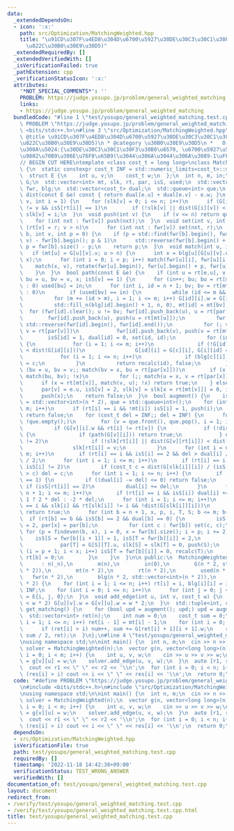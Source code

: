 ```yaml
---
data:
  _extendedDependsOn:
  - icon: ':x:'
    path: src/Optimization/MatchingWeighted.hpp
    title: "\u91CD\u307F\u4ED8\u304D\u6700\u5927\u30DE\u30C3\u30C1\u30F3\u30B0(\u4E00\
      \u822C\u30B0\u30E9\u30D5)"
  _extendedRequiredBy: []
  _extendedVerifiedWith: []
  _isVerificationFailed: true
  _pathExtension: cpp
  _verificationStatusIcon: ':x:'
  attributes:
    '*NOT_SPECIAL_COMMENTS*': ''
    PROBLEM: https://judge.yosupo.jp/problem/general_weighted_matching
    links:
    - https://judge.yosupo.jp/problem/general_weighted_matching
  bundledCode: "#line 1 \"test/yosupo/general_weighted_matching.test.cpp\"\n#define\
    \ PROBLEM \"https://judge.yosupo.jp/problem/general_weighted_matching\"\n#include\
    \ <bits/stdc++.h>\n#line 3 \"src/Optimization/MatchingWeighted.hpp\"\n/**\n *\
    \ @title \u91CD\u307F\u4ED8\u304D\u6700\u5927\u30DE\u30C3\u30C1\u30F3\u30B0(\u4E00\
    \u822C\u30B0\u30E9\u30D5)\n * @category \u30B0\u30E9\u30D5\n *   O(V^3)\n *  \u8FD4\
    \u308A\u5024:{\u30DE\u30C3\u30C1\u30F3\u30B0\u6570, \u6700\u5927\u5024, \u5404\
    \u9802\u70B9\u306E\u76F8\u65B9(\u3044\u306A\u3044\u306A\u3089-1\uFF09}\n */\n\n\
    // BEGIN CUT HERE\ntemplate <class cost_t = long long>\nclass MatchingWeighted\
    \ {\n  static constexpr cost_t INF = std::numeric_limits<cost_t>::max() / 2;\n\
    \  struct E {\n    int u, v;\n    cost_t w;\n  };\n  int n, m, in;\n  std::vector<std::vector<E>>\
    \ G;\n  std::vector<int> mt, slk, rt, par, isS, used;\n  std::vector<std::vector<int>>\
    \ fwr, blg;\n  std::vector<cost_t> dual;\n  std::queue<int> que;\n  inline cost_t\
    \ dist(const E &e) const { return dual[e.u] + dual[e.v] - e.w; }\n  void recalc(int\
    \ v, int i = 1) {\n    for (slk[v] = 0; i <= n; i++)\n      if (G[i][v].w && rt[i]\
    \ != v && isS[rt[i]] == 1)\n        if (!slk[v] || dist(G[i][v]) < dist(G[slk[v]][v]))\
    \ slk[v] = i;\n  }\n  void push(int v) {\n    if (v <= n) return que.push(v);\n\
    \    for (int nxt : fwr[v]) push(nxt);\n  }\n  void set(int v, int r) {\n    if\
    \ (rt[v] = r; v > n)\n      for (int nxt : fwr[v]) set(nxt, r);\n  }\n  int findeven(int\
    \ b, int v, int p = 0) {\n    if (p = std::find(fwr[b].begin(), fwr[b].end(),\
    \ v) - fwr[b].begin(); p & 1)\n      std::reverse(fwr[b].begin() + 1, fwr[b].end()),\
    \ p = fwr[b].size() - p;\n    return p;\n  }\n  void match(int u, int v) {\n \
    \   if (mt[u] = G[u][v].v; u > n) {\n      int x = blg[u][G[u][v].u], p = findeven(u,\
    \ x);\n      for (int i = 0; i < p; i++) match(fwr[u][i], fwr[u][i ^ 1]);\n  \
    \    match(x, v), rotate(fwr[u].begin(), fwr[u].begin() + p, fwr[u].end());\n\
    \    }\n  }\n  bool path(const E &e) {\n    if (int u = rt[e.u], v = rt[e.v],\
    \ bu = u, bv = v, x; isS[v] == 1) {\n      for (in++; bu; bu = rt[mt[bu]] ? rt[par[rt[mt[bu]]]]\
    \ : 0) used[bu] = in;\n      for (int i, id = n + 1; bv; bv = rt[mt[bv]] ? rt[par[rt[mt[bv]]]]\
    \ : 0)\n        if (used[bv] == in) {\n          while (id <= m && rt[id]) id++;\n\
    \          for (m += (id > m), i = 1; i <= m; i++) G[id][i].w = G[i][id].w = 0;\n\
    \          std::fill_n(blg[id].begin() + 1, n, 0), mt[id] = mt[bv];\n        \
    \  for (fwr[id].clear(); u != bv; fwr[id].push_back(u), u = rt[par[u]])\n    \
    \        fwr[id].push_back(u), push(u = rt[mt[u]]);\n          fwr[id].push_back(bv),\
    \ std::reverse(fwr[id].begin(), fwr[id].end());\n          for (; v != bv; fwr[id].push_back(v),\
    \ v = rt[par[v]])\n            fwr[id].push_back(v), push(v = rt[mt[v]]);\n  \
    \        isS[id] = 1, dual[id] = 0, set(id, id);\n          for (int c : fwr[id])\
    \ {\n            for (i = 1; i <= m; i++)\n              if (!G[id][i].w || dist(G[c][i])\
    \ < dist(G[id][i]))\n                G[id][i] = G[c][i], G[i][id] = G[i][c];\n\
    \            for (i = 1; i <= n; i++)\n              if (blg[c][i]) blg[id][i]\
    \ = c;\n          }\n          return recalc(id), false;\n        }\n      for\
    \ (bu = u, bv = v;; match(bv = x, bu = rt[par[x]]))\n        if (x = rt[mt[bu]],\
    \ match(bu, bv); !x)\n          for (;; match(u = x, v = rt[par[x]]))\n      \
    \      if (x = rt[mt[v]], match(v, u); !x) return true;\n    } else if (!isS[v])\n\
    \      par[v] = e.u, isS[v] = 2, slk[v] = slk[x = rt[mt[v]]] = 0, isS[x] = 1,\n\
    \      push(x);\n    return false;\n  }\n  bool augment() {\n    isS = slk = par\
    \ = std::vector<int>(n * 2), que = std::queue<int>();\n    for (int i = 1; i <=\
    \ m; i++)\n      if (rt[i] == i && !mt[i]) isS[i] = 1, push(i);\n    if (que.empty())\
    \ return false;\n    for (cost_t del = INF;; del = INF) {\n      for (int v, i;\
    \ !que.empty();)\n        for (v = que.front(), que.pop(), i = 1; i <= n; i++)\n\
    \          if (G[v][i].w && rt[i] != rt[v]) {\n            if (!dist(G[v][i]))\
    \ {\n              if (path(G[v][i])) return true;\n            } else if (isS[rt[i]]\
    \ != 2)\n              if (!slk[rt[i]] || dist(G[v][rt[i]]) < dist(G[slk[rt[i]]][rt[i]]))\n\
    \                slk[rt[i]] = v;\n          }\n      for (int i = n + 1; i <=\
    \ m; i++)\n        if (rt[i] == i && isS[i] == 2 && del > dual[i] / 2) del = dual[i]\
    \ / 2;\n      for (int i = 1; i <= m; i++)\n        if (rt[i] == i && slk[i] &&\
    \ isS[i] != 2)\n          if (cost_t c = dist(G[slk[i]][i]) / (isS[i] + 1); del\
    \ > c) del = c;\n      for (int i = 1; i <= n; i++) {\n        if (isS[rt[i]]\
    \ == 1) {\n          if ((dual[i] -= del) <= 0) return false;\n        } else\
    \ if (isS[rt[i]] == 2)\n          dual[i] += del;\n      }\n      for (int i =\
    \ n + 1; i <= m; i++)\n        if (rt[i] == i && isS[i]) dual[i] += isS[i] ==\
    \ 1 ? 2 * del : -2 * del;\n      for (int i = 1; i <= m; i++)\n        if (rt[i]\
    \ == i && slk[i] && rt[slk[i]] != i && !dist(G[slk[i]][i]))\n          if (path(G[slk[i]][i]))\
    \ return true;\n      for (int b = n + 1, x, p, i, T, S; b <= m; b++)\n      \
    \  if (rt[b] == b && isS[b] == 2 && dual[b] == 0) {\n          isS[x = blg[b][G[b][par[b]].u]]\
    \ = 2, par[x] = par[b];\n          for (int c : fwr[b]) set(c, c);\n         \
    \ for (p = findeven(b, x), i = 0, x = fwr[b].size(); i < p; i += 2)\n        \
    \    isS[S = fwr[b][i + 1]] = 1, isS[T = fwr[b][i]] = 2,\n                   \
    \            par[T] = G[S][T].u, slk[S] = slk[T] = 0, push(S);\n          for\
    \ (i = p + 1; i < x; i++) isS[T = fwr[b][i]] = 0, recalc(T);\n          fwr[b].clear(),\
    \ rt[b] = 0;\n        }\n    }\n  }\n\n public:\n  MatchingWeighted(int _n)\n\
    \      : n(_n),\n        m(n),\n        in(0),\n        G(n * 2, std::vector<E>(n\
    \ * 2)),\n        mt(n * 2),\n        rt(n * 2),\n        used(n * 2),\n     \
    \   fwr(n * 2),\n        blg(n * 2, std::vector<int>(n * 2)),\n        dual(n\
    \ * 2) {\n    for (int i = 1; i <= n; i++) rt[i] = i, blg[i][i] = i, dual[i] =\
    \ INF;\n    for (int i = 0; i <= n; i++)\n      for (int j = 0; j <= n; j++) G[i][j]\
    \ = E{i, j, 0};\n  }\n  void add_edge(int u, int v, cost_t w) {\n    if (G[++u][++v].w\
    \ < w * 2) G[u][v].w = G[v][u].w = w * 2;\n  }\n  std::tuple<int, cost_t, std::vector<int>>\
    \ get_matching() {\n    for (bool upd = augment(); upd;) upd = augment();\n  \
    \  std::vector<int> ret(n);\n    int num = 0;\n    cost_t sum = 0;\n    for (int\
    \ i = 1; i <= n; i++) ret[i - 1] = mt[i] - 1;\n    for (int i = 0; i < n; i++)\n\
    \      if (ret[i] > i) num++, sum += G[ret[i] + 1][i + 1].w;\n    return std::make_tuple(num,\
    \ sum / 2, ret);\n  }\n};\n#line 4 \"test/yosupo/general_weighted_matching.test.cpp\"\
    \nusing namespace std;\n\nint main() {\n  int n, m;\n  cin >> n >> m;\n  auto\
    \ solver = MatchingWeighted(n);\n  vector g(n, vector<long long>(n));\n  for (int\
    \ i = 0; i < m; i++) {\n    int u, v, w;\n    cin >> u >> v >> w;\n    g[u][v]\
    \ = g[v][u] = w;\n    solver.add_edge(u, v, w);\n  }\n  auto [r1, r2, res] = solver.get_matching();\n\
    \  cout << r1 << \" \" << r2 << '\\n';\n  for (int i = 0; i < n; i++)\n    if\
    \ (res[i] > i) cout << i << \" \" << res[i] << '\\n';\n  return 0;\n}\n"
  code: "#define PROBLEM \"https://judge.yosupo.jp/problem/general_weighted_matching\"\
    \n#include <bits/stdc++.h>\n#include \"src/Optimization/MatchingWeighted.hpp\"\
    \nusing namespace std;\n\nint main() {\n  int n, m;\n  cin >> n >> m;\n  auto\
    \ solver = MatchingWeighted(n);\n  vector g(n, vector<long long>(n));\n  for (int\
    \ i = 0; i < m; i++) {\n    int u, v, w;\n    cin >> u >> v >> w;\n    g[u][v]\
    \ = g[v][u] = w;\n    solver.add_edge(u, v, w);\n  }\n  auto [r1, r2, res] = solver.get_matching();\n\
    \  cout << r1 << \" \" << r2 << '\\n';\n  for (int i = 0; i < n; i++)\n    if\
    \ (res[i] > i) cout << i << \" \" << res[i] << '\\n';\n  return 0;\n}"
  dependsOn:
  - src/Optimization/MatchingWeighted.hpp
  isVerificationFile: true
  path: test/yosupo/general_weighted_matching.test.cpp
  requiredBy: []
  timestamp: '2022-11-18 14:42:38+09:00'
  verificationStatus: TEST_WRONG_ANSWER
  verifiedWith: []
documentation_of: test/yosupo/general_weighted_matching.test.cpp
layout: document
redirect_from:
- /verify/test/yosupo/general_weighted_matching.test.cpp
- /verify/test/yosupo/general_weighted_matching.test.cpp.html
title: test/yosupo/general_weighted_matching.test.cpp
---
```

